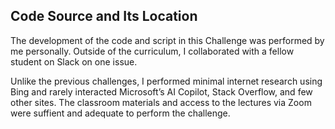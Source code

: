 ## Code Source and Its Location

The development of the code and script in this Challenge was performed by me personally.  Outside of the curriculum, I collaborated with a fellow student on Slack on one issue.  

Unlike the previous challenges, I performed minimal internet research using Bing and rarely interacted Microsoft’s AI Copilot, Stack Overflow, and few other sites.  The classroom materials and access to the lectures via Zoom were suffient and adequate to perform the challenge. 